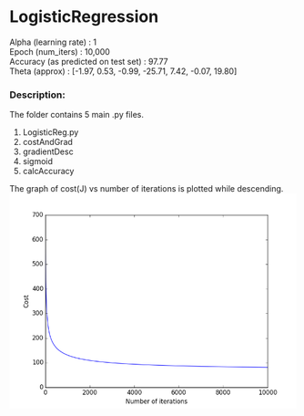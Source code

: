 # LogisticRegression
Alpha (learning rate) <t>              : 1<br/>
Epoch (num_iters)                   : 10,000<br/>
Accuracy (as predicted on test set) : 97.77<br/>
Theta (approx) : [-1.97, 0.53, -0.99, -25.71, 7.42, -0.07, 19.80] 

<h3>Description:</h3>
The folder contains 5 main .py files.<br/>

1. LogisticReg.py<br/>
2. costAndGrad<br/>
3. gradientDesc<br/>
4. sigmoid<br/>
5. calcAccuracy<br/>

The graph of cost(J) vs number of iterations is plotted while descending.<br/>
![Gradient Descent](LogisticRegWs/gradientDesc.png "Gradient Descent")
